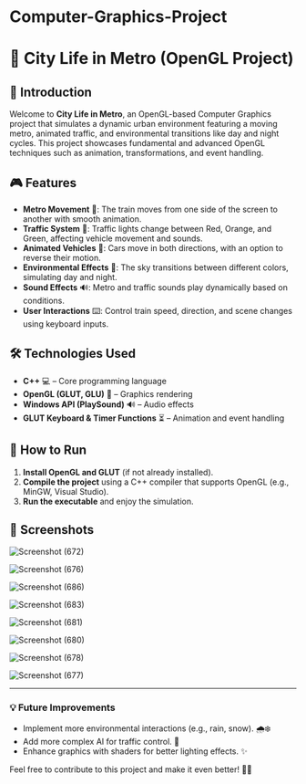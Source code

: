 # Computer-Graphics-Project
# 🚆 City Life in Metro (OpenGL Project)

## 🌟 Introduction
Welcome to **City Life in Metro**, an OpenGL-based Computer Graphics project that simulates a dynamic urban environment featuring a moving metro, animated traffic, and environmental transitions like day and night cycles. This project showcases fundamental and advanced OpenGL techniques such as animation, transformations, and event handling.

## 🎮 Features
- **Metro Movement** 🚆: The train moves from one side of the screen to another with smooth animation.
- **Traffic System** 🚦: Traffic lights change between Red, Orange, and Green, affecting vehicle movement and sounds.
- **Animated Vehicles** 🚗: Cars move in both directions, with an option to reverse their motion.
- **Environmental Effects** 🌆: The sky transitions between different colors, simulating day and night.
- **Sound Effects** 🔊: Metro and traffic sounds play dynamically based on conditions.
- **User Interactions** ⌨️: Control train speed, direction, and scene changes using keyboard inputs.

## 🛠️ Technologies Used
- **C++** 💻 – Core programming language
- **OpenGL (GLUT, GLU)** 🎨 – Graphics rendering
- **Windows API (PlaySound)** 🔊 – Audio effects
- **GLUT Keyboard & Timer Functions** ⏳ – Animation and event handling

## 🚀 How to Run
1. **Install OpenGL and GLUT** (if not already installed).
2. **Compile the project** using a C++ compiler that supports OpenGL (e.g., MinGW, Visual Studio).
3. **Run the executable** and enjoy the simulation.

## 📸 Screenshots

![Screenshot (672)](https://github.com/user-attachments/assets/420781ac-b836-4ba0-82db-eb1c7deb1e4a)


![Screenshot (676)](https://github.com/user-attachments/assets/c8481d21-2395-45ff-95c8-36bc10b2c40a)


![Screenshot (686)](https://github.com/user-attachments/assets/057e83ad-b037-449a-ad64-388ddf8a1a07)


![Screenshot (683)](https://github.com/user-attachments/assets/55f014a1-a6e3-42ec-985e-e3d9c43bdf8d)


![Screenshot (681)](https://github.com/user-attachments/assets/0ef081a3-113d-41bf-9387-0192d097648f)


![Screenshot (680)](https://github.com/user-attachments/assets/85c7b273-47af-49d1-8462-df66c966f83e)


![Screenshot (678)](https://github.com/user-attachments/assets/f67aaa1e-5698-47c9-81b5-ed54f88cab88)


![Screenshot (677)](https://github.com/user-attachments/assets/d69a1b69-a361-42ec-bb7c-dec87f3d6728)


---

### 💡 **Future Improvements**
- Implement more environmental interactions (e.g., rain, snow). 🌧️❄️
- Add more complex AI for traffic control. 🚦
- Enhance graphics with shaders for better lighting effects. ✨


Feel free to contribute to this project and make it even better! 🚀😊

